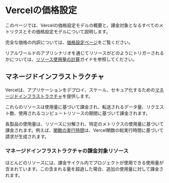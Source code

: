 # Vercelの価格設定

このページでは、Vercelの価格設定モデルの概要と、課金対象となるすべてのメトリクスとその価格設定モデルについて説明します。

完全な価格の内訳については、[価格設定ページ](https://vercel.com/pricing/coming-soon)をご覧ください。

リアルワールドのアプリシナリオを通じてリソースがどのようにトリガーされるかについては、[リソース使用量の計算](/docs/pricing/how-does-vercel-calculate-usage-of-resources)ガイドを参照してください。

## マネージドインフラストラクチャ

Vercelは、アプリケーションをデプロイ、スケール、セキュア化するための[マネージドインフラストラクチャ](https://vercel.com/products/managed-infrastructure)を提供します。

これらのリソースは使用量に基づいて課金され、転送されるデータ量、リクエスト数、使用されるコンピュートリソースの期間に基づいて課金されます。

各製品の使用量は、リソースに分解され、特定のメトリクスの使用量に基づいて課金されます。例えば、[関数の実行時間](/docs/functions/configuring-functions/duration)は、Vercel関数の総実行時間に基づいて請求が生成されます。

### マネージドインフラストラクチャの課金対象リソース

ほとんどのリソースには、課金サイクル内でプロジェクトが使用できる使用量が含まれています。この含まれる量を超過した場合、追加の使用量に対して課金されます。
